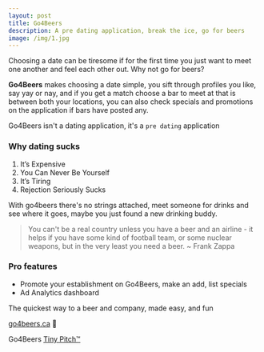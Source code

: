 ```yaml
---
layout: post
title: Go4Beers
description: A pre dating application, break the ice, go for beers
image: /img/1.jpg
---
```


Choosing a date can be tiresome if for the first time you just want to meet one another and feel each other out. Why not go for beers?

**Go4Beers** makes choosing a date simple, you sift through profiles you like, say yay or nay, and if you get a match choose a bar to meet at that is between both your locations, you can also check specials and promotions on the application if bars have posted any.

Go4Beers isn't a dating application, it's a `pre dating` application

### Why dating sucks

1. It’s Expensive
2. You Can Never Be Yourself
3. It’s Tiring
4. Rejection Seriously Sucks

With go4beers there's no strings attached, meet someone for drinks and see where it goes, maybe you just found a new drinking buddy.

> You can't be a real country unless you have a beer and an airline - it helps if you have some kind of football team, or some nuclear weapons, but in the very least you need a beer. ~ Frank Zappa

### Pro features

* Promote your establishment on Go4Beers, make an add, list specials
* Ad Analytics dashboard

<div class="message">
The quickest way to a beer and company, made easy, and fun
</div>

[go4beers.ca](go4beers.ca) 🍁

Go4Beers [Tiny Pitch™](http://tiny.pr)      
